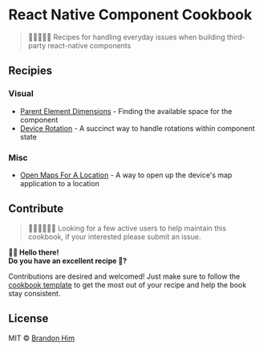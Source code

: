 # React Native Component Cookbook
> 👨🏽‍🍳👩‍🍳 Recipes for handling everyday issues when building third-party react-native components

## Recipies
### Visual
- [Parent Element Dimensions](/visual/parent-element-dimensions-7-30-17.md) - Finding the available space for the component
- [Device Rotation](/visual/device-rotation-7-30-17.md) - A succinct way to handle rotations within component state

### Misc
- [Open Maps For A Location](/visual/open-maps-08-1-17.md) - A way to open up the device's map application to a location


## Contribute
> 👩🏾‍💼👨🏻‍💼
> Looking for a few active users to help maintain this cookbook, if your interested please submit an issue.

**👋🏽 Hello there!**    
**Do you have an excellent recipe 🥘?**

Contributions are desired and welcomed! Just make sure to follow the [cookbook template](/tree/master/template.md) to get the most out of your recipe and help the book stay consistent.

## License
MIT © [Brandon Him](https://github.com/brh55/rn-component-cookbook)
